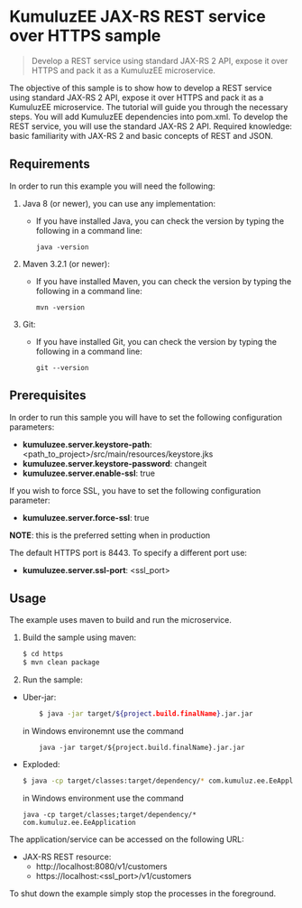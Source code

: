 # KumuluzEE JAX-RS REST service over HTTPS sample

> Develop a REST service using standard JAX-RS 2 API, expose it over HTTPS and pack it as a KumuluzEE microservice.

The objective of this sample is to show how to develop a REST service using standard JAX-RS 2 API, expose it over HTTPS 
and pack it as a KumuluzEE microservice. The tutorial will guide you through the necessary steps. You will add KumuluzEE 
dependencies into pom.xml. To develop the REST service, you will use the standard JAX-RS 2 API. Required knowledge: 
basic familiarity with JAX-RS 2 and basic concepts of REST and JSON.

## Requirements

In order to run this example you will need the following:

1. Java 8 (or newer), you can use any implementation:
    * If you have installed Java, you can check the version by typing the following in a command line:
        
        ```
        java -version
        ```

2. Maven 3.2.1 (or newer):
    * If you have installed Maven, you can check the version by typing the following in a command line:
        
        ```
        mvn -version
        ```
3. Git:
    * If you have installed Git, you can check the version by typing the following in a command line:
    
        ```
        git --version
        ```

## Prerequisites

In order to run this sample you will have to set the following configuration parameters:
- __kumuluzee.server.keystore-path__: \<path_to_project\>/src/main/resources/keystore.jks
- __kumuluzee.server.keystore-password__: changeit
- __kumuluzee.server.enable-ssl__: true

If you wish to force SSL, you have to set the following configuration parameter:
- __kumuluzee.server.force-ssl__: true

__NOTE__: this is the preferred setting when in production

The default HTTPS port is 8443. To specify a different port use:
- __kumuluzee.server.ssl-port__: \<ssl_port\>

## Usage

The example uses maven to build and run the microservice.

1. Build the sample using maven:

    ```bash
    $ cd https
    $ mvn clean package
    ```

2. Run the sample:
* Uber-jar:

    ```bash
        $ java -jar target/${project.build.finalName}.jar.jar
    ```
    
    in Windows environemnt use the command
    ```batch
        java -jar target/${project.build.finalName}.jar.jar
    ```

* Exploded:

    ```bash
    $ java -cp target/classes:target/dependency/* com.kumuluz.ee.EeApplication
    ```
    
    in Windows environment use the command
    ```batch
    java -cp target/classes;target/dependency/* com.kumuluz.ee.EeApplication
    ```
    
    
The application/service can be accessed on the following URL:
* JAX-RS REST resource:
    - http://localhost:8080/v1/customers
    - https://localhost:\<ssl_port\>/v1/customers

To shut down the example simply stop the processes in the foreground.
